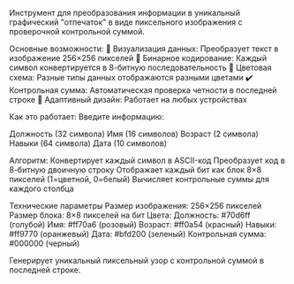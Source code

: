 Инструмент для преобразования информации в уникальный графический "отпечаток" в виде пиксельного изображения с проверочной контрольной суммой.

Основные возможности:
🎨 Визуализация данных: Преобразует текст в изображение 256×256 пикселей
🔢 Бинарное кодирование: Каждый символ конвертируется в 8-битную последовательность
🌈 Цветовая схема: Разные типы данных отображаются разными цветами
✔️ Контрольная сумма: Автоматическая проверка четности в последней строке
📱 Адаптивный дизайн: Работает на любых устройствах

Как это работает:
Введите информацию:

Должность (32 символа)
Имя (16 символов)
Возраст (2 символа)
Навыки (64 символа)
Дата (10 символов)

Алгоритм:
Конвертирует каждый символ в ASCII-код
Преобразует код в 8-битную двоичную строку
Отображает каждый бит как блок 8×8 пикселей (1=цветной, 0=белый)
Вычисляет контрольные суммы для каждого столбца

Технические параметры
Размер изображения: 256×256 пикселей
Размер блока: 8×8 пикселей на бит
Цвета:
Должность: #70d6ff (голубой)
Имя: #ff70a6 (розовый)
Возраст: #ff0a54 (красный)
Навыки: #ff9770 (оранжевый)
Дата: #bfd200 (зеленый)
Контрольная сумма: #000000 (черный)

Генерирует уникальный пиксельный узор с контрольной суммой в последней строке.
